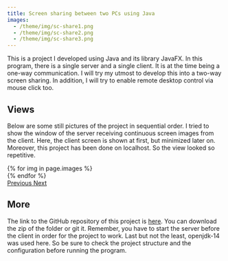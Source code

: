 ```yaml
---
title: Screen sharing between two PCs using Java
images:
  - /theme/img/sc-share1.png
  - /theme/img/sc-share2.png
  - /theme/img/sc-share3.png
---
```


This is a project I developed using Java and its library JavaFX. In this program, there is a single server and a single client. It is at the time being a one-way communication. I will try my utmost to develop this into a two-way screen sharing. In addition, I will try to enable remote desktop control via mouse click too.

<!--more-->

## Views

Below are some still pictures of the project in sequential order. I tried to show the window of the server receiving continuous screen images from the client. Here, the client screen is shown at first, but minimized later on. Moreover, this project has been done on localhost. So the view looked so repetitive.

<div id="carouselExampleControls" class="carousel slide mb-4" data-ride="carousel">
    <div class="carousel-inner">
        {% for img in page.images %}
            <div class="carousel-item {% if forloop.first %}active{% endif %}">
                <img src="{{ img }}" class="d-block w-100" alt="">
            </div>
        {% endfor %}
    </div>
    <a class="carousel-control-prev" href="#carouselExampleControls" role="button" data-slide="prev">
        <span class="carousel-control-prev-icon" aria-hidden="true"></span>
        <span class="sr-only">Previous</span>
    </a>
    <a class="carousel-control-next" href="#carouselExampleControls" role="button" data-slide="next">
        <span class="carousel-control-next-icon" aria-hidden="true"></span>
        <span class="sr-only">Next</span>
    </a>
</div>

## More

The link to the GitHub repository of this project is [here](https://github.com/Abdus-Samee/ScreenShare). You can download the zip of the folder or git it. Remember, you have to start the server before the client in order for the project to work. Last but not the least, openjdk-14 was used here. So be sure to check the project structure and the configuration before running the program.
